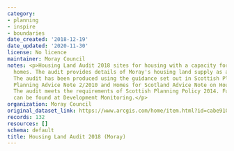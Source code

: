 ```yaml
---
category:
- planning
- inspire
- boundaries
date_created: '2018-12-19'
date_updated: '2020-11-30'
license: No licence
maintainer: Moray Council
notes: <p>Housing Land Audit 2018 sites for housing with a capacity for 4 or more
  homes. The audit provides details of Moray's housing land supply as at January 2018.
  The audit has been produced using the guidance set out in Scottish Planning Policy,
  Planning Advice Note 2/2010 and Homes for Scotland Advice Note on Housing Land Audits.
  The audit meets the requirements of Scottish Planning Policy 2014. Further information
  can be found at Development Monitoring.</p>
organization: Moray Council
original_dataset_link: https://www.arcgis.com/home/item.html?id=cabe9105f3de49b498c3a0362c446099
records: 132
resources: []
schema: default
title: Housing Land Audit 2018 (Moray)
---
```

